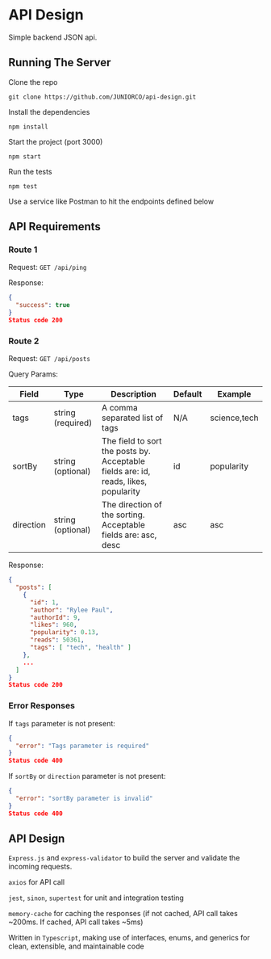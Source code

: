 # API Design
Simple backend JSON api.

## Running The Server
Clone the repo

```git
git clone https://github.com/JUNIORCO/api-design.git
```

Install the dependencies

```npm
npm install
```

Start the project (port 3000)

```npm
npm start
```

Run the tests

```npm
npm test
```

Use a service like Postman to hit the endpoints defined below

## API Requirements
### Route 1

Request: `GET /api/ping`

Response:

```JSON
{
  "success": true
}
Status code 200
```

### Route 2

Request: `GET /api/posts`

Query Params:

| Field     | Type              | Description                                                                          | Default | Example      |
|-----------|-------------------|--------------------------------------------------------------------------------------|---------|--------------|
| tags      | string (required) | A comma separated list of tags                                                       | N/A     | science,tech |
| sortBy    | string (optional) | The field to sort the posts by.  Acceptable fields are: id, reads, likes, popularity | id      | popularity   |
| direction | string (optional) | The direction of the sorting. Acceptable fields are: asc, desc                       | asc     | asc          |

Response:

```json
{
  "posts": [
    {
      "id": 1,
      "author": "Rylee Paul",
      "authorId": 9,
      "likes": 960,
      "popularity": 0.13,
      "reads": 50361,
      "tags": [ "tech", "health" ]
    },
    ...
  ]
}
Status code 200
```

### Error Responses
If `tags` parameter is not present:
```json
{
  "error": "Tags parameter is required"
}
Status code 400
```

If `sortBy` or `direction` parameter is not present:
```json
{
  "error": "sortBy parameter is invalid"
}
Status code 400
```

## API Design
`Express.js` and `express-validator` to build the server and validate the incoming requests.

`axios` for API call

`jest`, `sinon`, `supertest` for unit and integration testing

`memory-cache` for caching the responses (if not cached, API call takes ~200ms. If cached, API call takes ~5ms)

Written in `Typescript`, making use of interfaces, enums, and generics for clean, extensible, and maintainable code

